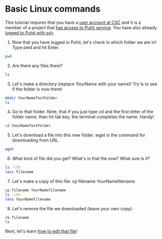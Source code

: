 # Basic Linux commands

This tutorial requires that you have a [user account at CSC](https://docs.csc.fi/accounts/how-to-create-new-user-account/)
and it is a member of a project that [has access to Puhti service](https://docs.csc.fi/accounts/how-to-add-service-access-for-project/).
You have also already [logged to Puhti with ssh](ssh-puhti.md).


1. Now that you have logged in Puhti, let's check in which folder we are in! Type pwd and hit Enter.
```bash
pwd
```

2. Are there any files there? 
```bash
ls
```

3. Let's make a directory (replace YourName with your name)! Try ls to see if the folder is now there!
```bash
mkdir YourNameTestFolder 
ls
```

4. Go to that folder. Note, that if you just type cd and the first letter of the folder name,  then hit tab key, the terminal completes the name. Handy!
```bash
cd YourNameTestFolder
```

5. Let's download a file into this new folder. wget is the command for downloading from URL.
```bash
wget
```

6. What kind of file did you get? What's in that file now? What size is it? 
```bash
ls -lth
less filename
```

7. Let's make a copy of this file: cp filename YourNamefilename
```bash
cp filename YourNamefilename
ls -lth
less YourNamefilename
```

8. Let's remove the file we downloaded (leave your own copy). 
```bash
rm filename
ls
```

Next, let's learn [how to edit that file](basic-file-editing.md)!